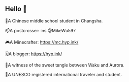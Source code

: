 ## Hello 👋

🌱A Chinese middle school student in Changsha.

📫A postcrosser: ins @MikeWu597

🎮️A Minecrafter: https://mc.hyp.ink/

🗓️A blogger: https://hyp.ink/

🤡A witness of the sweet tangle between Waku and Aurora.

🧳A UNESCO registered international traveler and student.

